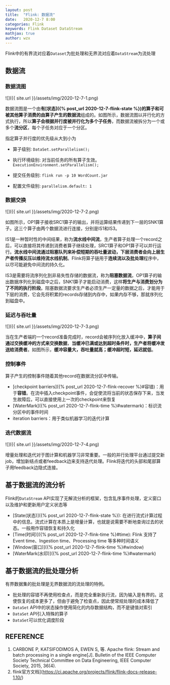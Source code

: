 ```yaml
---
layout: post
title:  "Flink: 数据流"
date:   2020-12-7 8:00
categories: Flink
keywords: Flink Dataset DataStream
mathjax: true
author: wzx
---
```


Flink中的有界流对应着`Dataset`为批处理和无界流对应着`DataStream`为流处理



## 数据流

### 数据流图

![]({{ site.url }}/assets/img/2020-12-7-1.png)

数据流图是一个由**有[状态]({% post_url 2020-12-7-flink-state %})的算子和可被其他算子消费的由算子产生的数据流**组成的。如图所示，数据流图以并行化的方式执行，所以**算子会根据并行度被并行化为多个子任务**，而数据流被拆分为一个或多个**流分区**，每个子任务对应于一个分区。

指定算子并行度的优先级从大到小为

- 算子级别: `DataSet.setParallelism();`

- 执行环境级别: 对当前任务的所有算子生效。`ExecutionEnvironment.setParallelism();`

- 提交任务级别: `flink run -p 10 WordCount.jar`

- 配置文件级别: `parallelism.default: 1`

### 数据交换

![]({{ site.url }}/assets/img/2020-12-7-2.png)

如图所示，OP1算子接收SRC1算子的输出，并将运算结果传递到下一层的SNK1算子。这三个算子由两个数据流进行连接，分别是IS1和IS3。

IS1是一种暂时性的中间结果，称为**流水线中间流**，生产者算子处理一个record之后，可以直接将其传递到消费者算子继续处理，SRC1算子和OP1算子可以并行运行。**流水线中间流通过阻塞队列来补偿短期的吞吐量波动，下层消费者会向上层生产者传播反压以维持流水线机制**。Flink将算子链用于**连续流以及批处理**程序中，以尽可能避免中间流的持久化。

IS3是需要将流序列化到非易失性存储的数据流，称为**阻塞数据流**，OP1算子的输出数据序列化到磁盘中之后，SNK1算子才能启动消费，这样**将生产与消费划分为了不同的执行阶段**。阻塞数据流要求生产者必须生产一定量的数据之后，才能用于下层的消费，它会先将积累的records存储到内存中，如果内存不够，那就序列化到磁盘中。

### 延迟与吞吐量

![]({{ site.url }}/assets/img/2020-12-7-3.png)

当在生产者端的一个record准备完成时，record会被序列化放入缓冲中，**算子间通过交换缓冲的方式来交换数据**，**当缓冲已满或达到超时条件时，生产者将缓冲发送给消费者**。如图所示，**缓冲容量大，吞吐量就高；缓冲超时短，延迟就低**。

### 控制事件

算子产生的控制事件随着其他record在数据流分区中传输。

- [checkpoint barriers]({% post_url 2020-12-7-flink-recover %}#容错)：用于**容错**。在流中插入checkpoint事件，会促使流将当前的状态保存下来，当发生故障后，可以直接使用上一次的checkpoint来恢复
- [WaterMark]({% post_url 2020-12-7-flink-time %}#watermark)：标识流分区中的事件时间
- iteration barriers：用于类似机器学习的迭代计算

### 迭代数据流

![]({{ site.url }}/assets/img/2020-12-7-4.png)

增量处理和迭代对于图计算和机器学习非常重要。一般的并行处理平台通过提交新job，增加新结点或者feedback边来支持迭代处理。Flink将迭代的头部和尾部算子用feedback边隐式连接。

## 基于数据流的流分析

Flink的`DataStream` API实现了无解流分析的框架，包含乱序事件处理，定义窗口以及维护和更新用户定义状态等

- [State(状态)]({% post_url 2020-12-7-flink-state %}): 在进行流式计算过程中的信息。流式计算在本质上是增量计算，也就是说需要不断地查询过去的状态。一般用作容错恢复和持久化
- [Time(时间)]({% post_url 2020-12-7-flink-time %}#time): Flink 支持了 Event time、Ingestion time、Processing time 等多种时间语义
- [Window(窗口)]({% post_url 2020-12-7-flink-time %}#window)
- [WaterMark(水印)]({% post_url 2020-12-7-flink-time %}#watermark)

## 基于数据流的批处理分析

有界数据集的批处理是无界数据流的流处理的特例。

- 批处理的容错不再使用检查点，而是完全重新执行流，因为输入是有界的。这使恢复的成本更多了，但由于避免了检查点，因此使常规处理的成本降低了
- `DataSet` API中的状态操作使用简化的内存数据结构，而不是键值对索引
- `DataSet` API引入特殊的算子
- `DataSet`可以优化调度阶段

## REFERENCE

1. CARBONE P, KATSIFODIMOS A, EWEN S, 等. Apache flink: Stream and batch processing in a single engine[J]. Bulletin of the IEEE Computer Society Technical Committee on Data Engineering, IEEE Computer Society, 2015, 36(4). 
2. flink官方文档](https://ci.apache.org/projects/flink/flink-docs-release-1.10/)